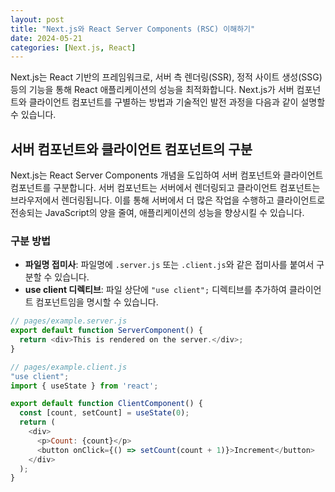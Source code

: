 ```yaml
---
layout: post
title: "Next.js와 React Server Components (RSC) 이해하기"
date: 2024-05-21
categories: [Next.js, React]
---
```


Next.js는 React 기반의 프레임워크로, 서버 측 렌더링(SSR), 정적 사이트 생성(SSG) 등의 기능을 통해 React 애플리케이션의 성능을 최적화합니다. Next.js가 서버 컴포넌트와 클라이언트 컴포넌트를 구별하는 방법과 기술적인 발전 과정을 다음과 같이 설명할 수 있습니다.

## 서버 컴포넌트와 클라이언트 컴포넌트의 구분

Next.js는 React Server Components 개념을 도입하여 서버 컴포넌트와 클라이언트 컴포넌트를 구분합니다. 서버 컴포넌트는 서버에서 렌더링되고 클라이언트 컴포넌트는 브라우저에서 렌더링됩니다. 이를 통해 서버에서 더 많은 작업을 수행하고 클라이언트로 전송되는 JavaScript의 양을 줄여, 애플리케이션의 성능을 향상시킬 수 있습니다.

### 구분 방법

- **파일명 접미사**: 파일명에 `.server.js` 또는 `.client.js`와 같은 접미사를 붙여서 구분할 수 있습니다.
- **use client 디렉티브**: 파일 상단에 `"use client";` 디렉티브를 추가하여 클라이언트 컴포넌트임을 명시할 수 있습니다.

```javascript
// pages/example.server.js
export default function ServerComponent() {
  return <div>This is rendered on the server.</div>;
}

// pages/example.client.js
"use client";
import { useState } from 'react';

export default function ClientComponent() {
  const [count, setCount] = useState(0);
  return (
    <div>
      <p>Count: {count}</p>
      <button onClick={() => setCount(count + 1)}>Increment</button>
    </div>
  );
}
```
